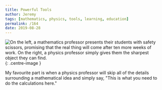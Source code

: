 ```yaml
---
title: Powerful Tools
author: Jeremy
tags: [mathematics, physics, tools, learning, education]
permalink: /164
date: 2019-08-28
---
```


![On the left, a mathematics professor presents their students with safety scissors, promising that the real thing will come after ten more weeks of work. On the right, a physics professor simply gives them the sharpest object they can find.](https://res.cloudinary.com/dh3hm8pb7/image/upload/c_scale,q_auto:best/v1535842782/Handwaving/Published/PowerfulTools.png){: .centre-image }

My favourite part is when a physics professor will skip all of the details surrounding a mathematical idea and simply say, "This is what you need to do the calculations here."
